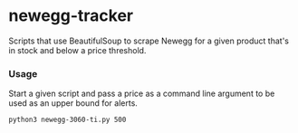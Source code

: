 # newegg-tracker
Scripts that use BeautifulSoup to scrape Newegg for a given product that's in stock and below a price threshold.

### Usage
Start a given script and pass a price as a command line argument to be used as an upper bound for alerts.

`python3 newegg-3060-ti.py 500`
